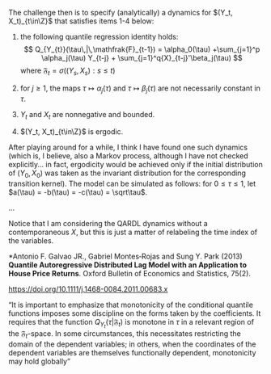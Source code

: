 The challenge then is to specify (analytically) a dynamics for $(Y_t, X_t)_{t\in\Z}$ that satisfies items 1-4 below:

1. the following quantile regression identity holds:
   $$
   Q_{Y_{t}}(\tau\,|\,\mathfrak{F}_{t-1}) = \alpha_0(\tau) +\sum_{j=1}^p \alpha_j(\tau) Y_{t-j} + \sum_{j=1}^q{X}_{t-j}'\beta_j(\tau)
   $$
   where $\mathfrak{F}_{t} = \sigma\big((Y_s,X_s):s\le t\big)$

2. for $j\ge1$, the maps $\tau\mapsto\alpha_j(\tau)$ and $\tau\mapsto\beta_j(\tau)$ are not necessarily constant in $\tau$.
3. $Y_t$ and $X_t$ are nonnegative and bounded.
4. $(Y_t, X_t)_{t\in\Z}$ is ergodic.

After playing around for a while, I think I have found one such dynamics (which is, I believe, also a Markov process, although I have not checked explicitly... in fact, ergodicity would be achieved only if the initial distribution of $(Y_0,X_0)$ was taken as the invariant distribution for the corresponding transition kernel). The model can be simulated as follows: for $0\le\tau\le1$, let $a(\tau) = -b(\tau) = -c(\tau) = \sqrt\tau$.

...

Notice that I am considering the QARDL dynamics without a contemporaneous $X$, but this is just a matter of relabeling the time index of the variables.

*Antonio F. Galvao JR.,  Gabriel Montes‐Rojas and  Sung Y. Park (2013) **Quantile Autoregressive Distributed Lag Model with an Application to House Price Returns**. Oxford Bulletin of Economics and Statistics, 75(2).

https://doi.org/10.1111/j.1468-0084.2011.00683.x

“It is important to emphasize that monotonicity of the conditional quantile functions imposes some discipline on the forms taken by the coefficients. It requires that the function $Q_{Y_t}(\tau | \mathfrak{F}_t)$ is monotone in $\tau$ in a relevant region of the $\mathfrak{F}_t$-space. In some circumstances, this necessitates restricting the domain of the dependent variables; in others, when the coordinates of the dependent variables are themselves functionally dependent, monotonicity may hold globally”